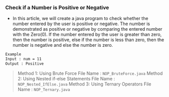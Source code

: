 ### Check if a Number is Positive or Negative

- In this article, we will create a java program to check whether the number entered by the user is positive or negative. The number is demonstrated as positive or negative by comparing the entered number with the Zero(0). If the number entered by the user is greater than zero, then the number is positive, else if the number is less than zero, then the number is negative and else the number is zero.

```bash
Example
Input : num = 11
Output : Positive
```

> Method 1: Using Brute Force
File Name : `NOP_BruteForce.java`
> Method 2: Using Nested if-else Statements
File Name : `NOP_Nested_IfElse.java`
> Method 3: Using Ternary Operators
File Name : `NOP_Ternary.java`